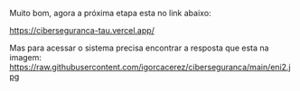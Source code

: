 Muito bom, agora a próxima etapa esta no link abaixo:

https://ciberseguranca-tau.vercel.app/

Mas para acessar o sistema precisa encontrar a resposta que esta na imagem: 
https://raw.githubusercontent.com/igorcacerez/ciberseguranca/main/eni2.jpg
